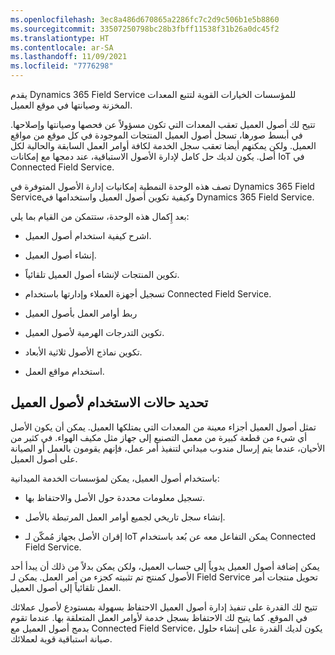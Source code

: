 ```yaml
---
ms.openlocfilehash: 3ec8a486d670865a2286fc7c2d9c506b1e5b8860
ms.sourcegitcommit: 33507250798bc28b3fbff11538f31b26a0dc45f2
ms.translationtype: HT
ms.contentlocale: ar-SA
ms.lasthandoff: 11/09/2021
ms.locfileid: "7776298"
---
```

يقدم Dynamics 365 Field Service للمؤسسات الخيارات القوية لتتبع المعدات المخزنة وصيانتها في موقع العميل.

تتيح لك أصول العميل تعقب المعدات التي تكون مسؤولاً عن فحصها وصيانتها وإصلاحها. في أبسط صورها، تسجل أصول العميل المنتجات الموجودة في كل موقع من مواقع العميل. ولكن يمكنهم أيضا تعقب سجل الخدمة لكافة أوامر العمل السابقة والحالية لكل أصل. يكون لديك حل كامل لإدارة الأصول الاستباقية، عند دمجها مع إمكانات IoT في Connected Field Service.

تصف هذه الوحدة النمطية إمكانيات إدارة الأصول المتوفرة في Dynamics 365 Field Serviceوكيفية تكوين أصول العميل واستخدامها في Dynamics 365 Field Service.

بعد إِكمال هذه الوحدة، ستتمكن من القيام بما يلي:

- اشرح كيفية استخدام أصول العميل.

- إنشاء أصول العميل.

- تكوين المنتجات لإنشاء أصول العميل تلقائياً.

- تسجيل أجهزة العملاء وإدارتها باستخدام Connected Field Service.

- ربط أوامر العمل بأصول العميل

- تكوين التدرجات الهرمية لأصول العميل.

- تكوين نماذج الأصول ثلاثية الأبعاد.

- استخدام مواقع العمل.

## <a name="use-cases-for-customer-assets"></a>تحديد حالات الاستخدام لأصول العميل

تمثل أصول العميل أجزاء معينة من المعدات التي يمتلكها العميل. يمكن أن يكون الأصل أي شيء من قطعة كبيرة من معمل التصنيع إلى جهاز مثل مكيف الهواء. في كثير من الأحيان، عندما يتم إرسال مندوب ميداني لتنفيذ أمر عمل، فإنهم يقومون بالعمل أو الصيانة على أصول العميل.

باستخدام أصول العميل، يمكن لمؤسسات الخدمة الميدانية:

- تسجيل معلومات محددة حول الأصل والاحتفاظ بها.

- إنشاء سجل تاريخي لجميع أوامر العمل المرتبطة بالأصل.

- إقران الأصل بجهاز مُمكّن لـ IoT يمكن التفاعل معه عن بُعد باستخدام Connected Field Service.

يمكن إضافة أصول العميل يدوياً إلى حساب العميل، ولكن يمكن بدلاً من ذلك أن يبدأ أحد الأصول كمنتج تم تثبيته كجزء من أمر العمل. يمكن لـ Field Service تحويل منتجات أمر العمل تلقائياً إلى أصول العميل.

تتيح لك القدرة على تنفيذ إدارة أصول العميل الاحتفاظ بسهولة بمستودع لأصول عملائك في الموقع. كما يتيح لك الاحتفاظ بسجل خدمة لأوامر العمل المتعلقة بها. عندما تقوم بدمج أصول العميل مع Connected Field Service، يكون لديك القدرة على إنشاء حلول صيانة استباقية قوية لعملائك.
